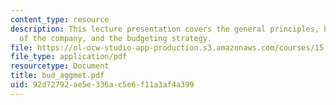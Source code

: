 ```yaml
---
content_type: resource
description: This lecture presentation covers the general principles, budget, strategies
  of the company, and the budgeting strategy.
file: https://ol-ocw-studio-app-production.s3.amazonaws.com/courses/15-902-strategic-management-i-fall-2006/92d72792ae5e336ac5e6f11a3af4a399_bud_aggmet.pdf
file_type: application/pdf
resourcetype: Document
title: bud_aggmet.pdf
uid: 92d72792-ae5e-336a-c5e6-f11a3af4a399
---
```

